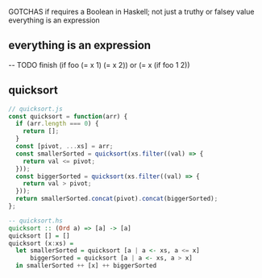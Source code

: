 GOTCHAS
if requires a Boolean in Haskell; not just a truthy or falsey value
everything is an expression

## everything is an expression
-- TODO finish
(if foo (= x 1) (= x 2))
or
(= x (if foo 1 2))


## quicksort
```javascript
// quicksort.js
const quicksort = function(arr) {
  if (arr.length === 0) {
    return [];
  }
  const [pivot, ...xs] = arr;
  const smallerSorted = quicksort(xs.filter((val) => {
    return val <= pivot;
  }));
  const biggerSorted = quicksort(xs.filter((val) => {
    return val > pivot;
  }));
  return smallerSorted.concat(pivot).concat(biggerSorted);
};
```
```haskell
-- quicksort.hs
quicksort :: (Ord a) => [a] -> [a]
quicksort [] = []
quicksort (x:xs) =
  let smallerSorted = quicksort [a | a <- xs, a <= x]
      biggerSorted = quicksort [a | a <- xs, a > x]
  in smallerSorted ++ [x] ++ biggerSorted
```
